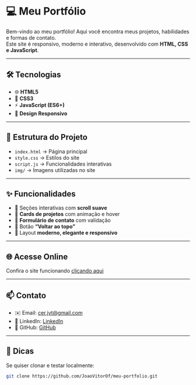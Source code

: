 # 💻 Meu Portfólio

Bem-vindo ao meu portfólio! Aqui você encontra meus projetos, habilidades e formas de contato.  
Este site é responsivo, moderno e interativo, desenvolvido com **HTML, CSS e JavaScript**.  

---

## 🛠 Tecnologias
- 🌐 **HTML5**
- 🎨 **CSS3**
- ⚡ **JavaScript (ES6+)**
- 📱 **Design Responsivo**

---

## 📂 Estrutura do Projeto
- `index.html` → Página principal  
- `style.css` → Estilos do site  
- `script.js` → Funcionalidades interativas  
- `img/` → Imagens utilizadas no site  

---

## ✨ Funcionalidades
- 🔹 Seções interativas com **scroll suave**  
- 🔹 **Cards de projetos** com animação e hover  
- 🔹 **Formulário de contato** com validação  
- 🔹 Botão **“Voltar ao topo”**  
- 🔹 Layout **moderno, elegante e responsivo**  

---

## 🌐 Acesse Online
Confira o site funcionando [clicando aqui](https://github.com/JoaoVitorOf/meu-portfolio.git)

---

## 📫 Contato
- ✉️ Email: cer.jvt@gmail.com
- 🔗 LinkedIn: [LinkedIn](https://www.linkedin.com/in/cer-jvt/)  
- 🐙 GitHub: [GitHub](https://github.com/JoaoVitorOf)  

---

## 📌 Dicas
Se quiser clonar e testar localmente:  

```bash
git clone https://github.com/JoaoVitorOf/meu-portfolio.git
